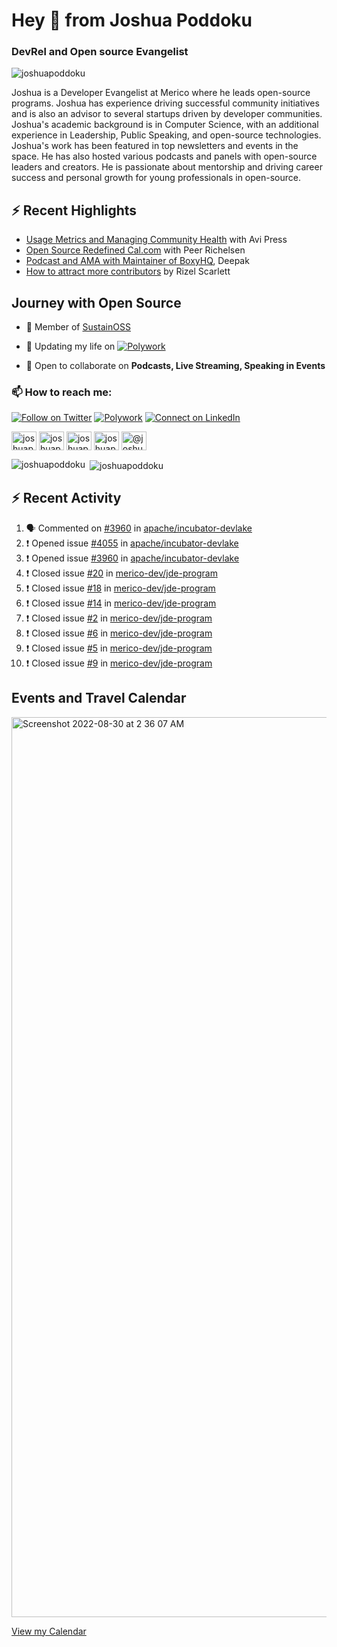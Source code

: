 <h1 align="left">Hey 👋 from Joshua Poddoku</h1>
<h3 align="left">DevRel and Open source Evangelist</h3>

<p align="left"> <img src="https://komarev.com/ghpvc/?username=joshuapoddoku&label=Profile%20views&color=0e75b6&style=flat" alt="joshuapoddoku" /> </p>

Joshua is a Developer Evangelist at Merico where he leads open-source programs. Joshua has experience driving successful community initiatives and is also an advisor to several startups driven by developer communities. Joshua's academic background is in Computer Science, with an additional experience in Leadership, Public Speaking, and open-source technologies. Joshua's work has been featured in top newsletters and events in the space. He has also hosted various podcasts and panels with open-source leaders and creators. He is passionate about mentorship and driving career success and personal growth for young professionals in open-source.

## :zap: Recent Highlights

- [Usage Metrics and Managing Community Health](https://www.youtube.com/watch?v=9-F_2GslGiE) with Avi Press
- [Open Source Redefined Cal.com](https://www.youtube.com/watch?v=HQ9jYOFfCg0) with Peer Richelsen
- [Podcast and AMA with Maintainer of BoxyHQ](https://www.youtube.com/watch?v=SCCBjOSLsK0), Deepak 
- [How to attract more contributors](https://www.youtube.com/watch?v=j-DjYOt6gOs) by Rizel Scarlett

## Journey with Open Source

- 🌱 Member of [SustainOSS](https://discourse.sustainoss.org/u/joshuapoddoku/summary)

- 📝 Updating my life on [![Polywork](https://img.shields.io/badge/--polywork?label=Polywork&logo=Polywork&style=social)](https://www.polywork.com/joshuapod)
 
- 💬 Open to collaborate on **Podcasts, Live Streaming, Speaking in Events**

### 📫 How to reach me:

[![Follow on Twitter](https://img.shields.io/badge/--twitter?label=Twitter&logo=Twitter&style=social)](https://twitter.com/JoshuaPoddoku)  [![Polywork](https://img.shields.io/badge/--polywork?label=Polywork&logo=Polywork&style=social)](https://www.polywork.com/joshuapod) [![Connect on LinkedIn](https://img.shields.io/badge/--linkedin?label=LinkedIn&logo=LinkedIn&style=social)](https://www.linkedin.com/in/joshuapod)


<p align="left">
<a href="https://codepen.io/joshuapoddoku" target="blank"><img align="center" src="https://cdn.jsdelivr.net/npm/simple-icons@3.0.1/icons/codepen.svg" alt="joshuapoddoku" height="30" width="40" /></a>
<a href="https://dev.to/joshuapoddoku" target="blank"><img align="center" src="https://cdn.jsdelivr.net/npm/simple-icons@3.0.1/icons/dev-dot-to.svg" alt="joshuapoddoku" height="30" width="40" /></a>
<a href="https://codesandbox.com/joshuapoddoku" target="blank"><img align="center" src="https://cdn.jsdelivr.net/npm/simple-icons@3.0.1/icons/codesandbox.svg" alt="joshuapoddoku" height="30" width="40" /></a>
<a href="https://instagram.com/the_wittymentor" target="blank"><img align="center" src="https://cdn.jsdelivr.net/npm/simple-icons@3.0.1/icons/instagram.svg" alt="joshuapoddoku" height="30" width="40" /></a>
<a href="https://medium.com/@joshuapod" target="blank"><img align="center" src="https://cdn.jsdelivr.net/npm/simple-icons@3.0.1/icons/medium.svg" alt="@joshuapod" height="30" width="40" /></a>
</p>


<p><img align="left" src="https://github-readme-stats.vercel.app/api/top-langs?username=joshuapoddoku&show_icons=true&locale=en&layout=compact" alt="joshuapoddoku" /></p>

<p>&nbsp;<img align="center" src="https://github-readme-stats.vercel.app/api?username=joshuapoddoku&show_icons=true&locale=en" alt="joshuapoddoku" /></p>

## :zap: Recent Activity

<!--START_SECTION:activity-->
1. 🗣 Commented on [#3960](https://github.com/apache/incubator-devlake/issues/3960) in [apache/incubator-devlake](https://github.com/apache/incubator-devlake)
2. ❗️ Opened issue [#4055](https://github.com/apache/incubator-devlake/issues/4055) in [apache/incubator-devlake](https://github.com/apache/incubator-devlake)
3. ❗️ Opened issue [#3960](https://github.com/apache/incubator-devlake/issues/3960) in [apache/incubator-devlake](https://github.com/apache/incubator-devlake)
4. ❗️ Closed issue [#20](https://github.com/merico-dev/jde-program/issues/20) in [merico-dev/jde-program](https://github.com/merico-dev/jde-program)
5. ❗️ Closed issue [#18](https://github.com/merico-dev/jde-program/issues/18) in [merico-dev/jde-program](https://github.com/merico-dev/jde-program)
6. ❗️ Closed issue [#14](https://github.com/merico-dev/jde-program/issues/14) in [merico-dev/jde-program](https://github.com/merico-dev/jde-program)
7. ❗️ Closed issue [#2](https://github.com/merico-dev/jde-program/issues/2) in [merico-dev/jde-program](https://github.com/merico-dev/jde-program)
8. ❗️ Closed issue [#6](https://github.com/merico-dev/jde-program/issues/6) in [merico-dev/jde-program](https://github.com/merico-dev/jde-program)
9. ❗️ Closed issue [#5](https://github.com/merico-dev/jde-program/issues/5) in [merico-dev/jde-program](https://github.com/merico-dev/jde-program)
10. ❗️ Closed issue [#9](https://github.com/merico-dev/jde-program/issues/9) in [merico-dev/jde-program](https://github.com/merico-dev/jde-program)
<!--END_SECTION:activity-->

## Events and Travel Calendar
<img width="1440" alt="Screenshot 2022-08-30 at 2 36 07 AM" src="https://user-images.githubusercontent.com/31725457/187299035-79305247-dda2-4264-b352-17154d498cba.png">

[View my Calendar](https://calendar.google.com/calendar/embed?src=kn998onh29klft2csbbuh4qun0%40group.calendar.google.com&ctz=Asia%2FKolkata "@embed")
